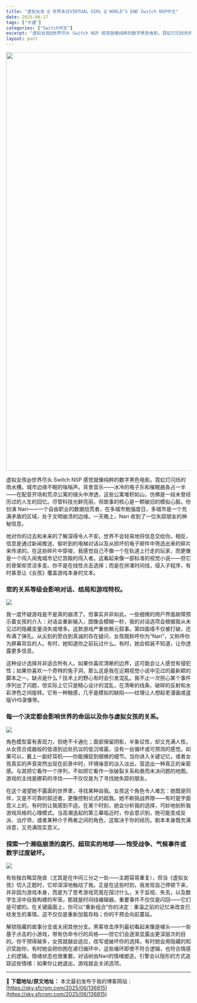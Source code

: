 ```yaml
---
title: "虚拟女友 @ 世界末日VIRTUAL GIRL @ WORLD’S END Switch NSP中文"
date: 2025-06-17
tags: ["卡通"]
categories: ["Switch中文"]
excerpt: "虚拟女孩@世界尽头 Switch NSP 感觉就像纯粹的数字黑色电影。霓虹灯闪烁的雨水槽。城市边缘不眠的嗡嗡声。背景音乐——冰冷的电子乐和催眠曲各占一半——在配音开场和荒凉公寓的镜头中渗透，这些公寓堆积如山，仿佛是一段未曾经历过的人生的回忆。尽管科技光鲜亮丽，但故事的核心是一颗破旧的模拟心脏。你扮演&hellip;"
layout: post
---
```


<img class="aligncenter size-full wp-image-136816" src="https://sky.sfcrom.com/wp-content/uploads/2025/06/2025061714415920.webp" alt="" width="700" height="1142" />

虚拟女孩@世界尽头 Switch NSP 感觉就像纯粹的数字黑色电影。霓虹灯闪烁的雨水槽。城市边缘不眠的嗡嗡声。背景音乐——冰冷的电子乐和催眠曲各占一半——在配音开场和荒凉公寓的镜头中渗透，这些公寓堆积如山，仿佛是一段未曾经历过的人生的回忆。尽管科技光鲜亮丽，但故事的核心是一颗破旧的模拟心脏。你扮演 Nari——一个自由职业的数据拾荒者，在多城市勉强度日，多城市是一个充满矛盾的区域，处于文明崩溃的边缘。一天晚上，Nari 收到了一位失踪朋友的神秘信息。

他对你的过去和未来的了解深得令人不安。世界不会轻易地将信息交给你。相反，信息是通过新闻推送、偷听到的电梯对话以及从损坏的电子邮件中筛选出来的碎片来传递的。在这些碎片中穿梭，我感觉自己不像一个在轨道上行走的玩家，而更像是一个闯入闹鬼城市记忆宫殿的闯入者。这看起来像一部标准的视觉小说——但它的骨架却灵活多变。你不是在线性点击选择；而是在拼凑时间线，侵入子程序，有时甚至让《女孩》覆盖游戏本身的文本。
<h3>您的关系等级会影响对话、结局和游戏特权。</h3>
<img src="https://shared.akamai.steamstatic.com/store_item_assets/steam/apps/3290440/ss_f39fe3de1d74d101d6f7745a440adffbdaba8667.1920x1080.jpg?t=1749655067" />

我一度怀疑游戏是不是真的崩溃了。但事实并非如此。一些细微的用户界面故障预示着女孩的介入：对话会重新输入，图像会模糊一秒，我的对话选项会根据我从未见过的隐藏变量消失或增多。这款游戏严重依赖元叙事。第四面墙不仅被打破，还布满了弹孔。从尖刻的旁白到真诚的存在疑问，女孩既称呼你为“Nari”，又称呼你为屏幕背后的人。有时，她知道你之前玩过什么。有时，她会假装不知道，让你透露更多信息。

这种设计选择并非适合所有人。如果你喜欢清晰的边界，这可能会让人感觉有侵犯性；如果你喜欢一个奇特的兔子洞，那么这是我在近期视觉小说中见过的最新颖的脚本之一。缺点是什么？技术上的野心有时会引发混乱。我不止一次担心某个事件序列出了问题，但实际上它只是精心设计的混乱，在清晰的线条、破碎的反射和水彩渗色之间旋转。它有一种触感，几乎是模拟的缺陷——纹理让人想起老漫画或盗版VHS录像带。
<h3>每一个决定都会影响世界的命运以及你与虚拟女孩的关系。</h3>
<img src="https://shared.akamai.steamstatic.com/store_item_assets/steam/apps/3290440/ss_8cc3d775ec3c7ed67a668617ab82c370f6c46db8.1920x1080.jpg?t=1749655067" />

角色模型富有表现力，但绝不卡通化；面部保留阴影，半象征性，却又充满人性。从女孩合成器般的低语到远处抗议的低沉喧嚣，没有一丝循环或可预测的感觉。如果可以，戴上一副好耳机——你能捕捉到细微的细节。当你进入关键记忆，或者女孩真实的声音突然出现在前景中时，环境噪音的淡入淡出，营造出一种真正的亲密感。与其把它看作一个序列，不如把它看作一张破裂关系和悬而未决问题的地图。游戏的主线是娜莉的寻找——不仅仅是为了寻找她失踪的朋友。

在这个渴望她不露面的世界里，寻找某种自我。女孩这个角色令人难忘：她既是同伴，又是不可靠的叙述者，更像控制论式的超我。她不断挑战界限——有时是字面意义上的，有时则让我感到不适。在某个时刻，她会分析我的选择，巧妙地剖析我游戏风格的心理模式。当高潮迭起的第三幕临近时，你会意识到，她可能变成反派、治疗师，或者某种介于两者之间的角色，这取决于你的经历。剧本本身既充满诗意，又充满现实意义。
<h3>探索一个濒临崩溃的腐朽、超现实的地球——饱受战争、气候事件或数字过度破坏。</h3>
<img src="https://shared.akamai.steamstatic.com/store_item_assets/steam/apps/3290440/ss_ad583d7abe8fb04df07b1513a95890f50cce4968.1920x1080.jpg?t=1749655067" />

有些独白略显拖沓（尤其是在中间三分之一处——主题容易重复），但当《虚拟女孩》切入正题时，它却深深地触动了我。正是在这些时刻，我发现自己停顿下来，并非因为游戏本身，而是为了思考游戏究竟在探讨什么，关于监视、失去，以及数字生活中自我构建的牢笼，那就是时间线编辑器。重要事件不仅仅是闪回——它们是可塑的。在关键画面上，你可以“重新组合”你的决定：重温之前的记忆来改变已经发生的事情。这不仅仅是重新加载存档；你的干预会向前蔓延。

解锁隐藏的故事分支或关闭其他分支。黑客攻击序列最初看起来像是噱头——一些基于点击的小游戏，带有仿命令行的风格——但它们会逐渐显露出更深层次的目的。你干预得越多，女孩就越会适应，改写或破坏你的选择。有时她会用隐藏的知识奖励你，有时她会把你困在递归循环中，这些循环即使不符合逻辑，也符合情感上的逻辑。情绪状态也很重要。对话树由Nari的情绪塑造，引擎会以隐形的方式追踪这些情绪：如果你让她退出，游戏就会关闭选项。

---
📖 **下载地址/原文地址：** 本文最初发布于我的博客网站：[https://sky.sfcrom.com/2025/06/136815](https://sky.sfcrom.com/2025/06/136815)
